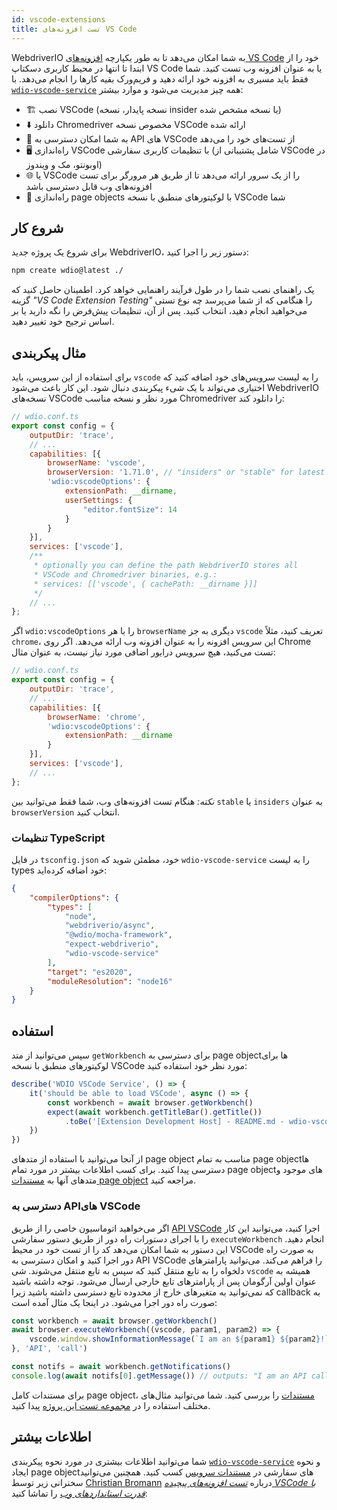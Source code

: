 ```yaml
---
id: vscode-extensions
title: تست افزونه‌های VS Code
---
```


WebdriverIO به شما امکان می‌دهد تا به طور یکپارچه [افزونه‌های VS Code](https://code.visualstudio.com/) خود را از ابتدا تا انتها در محیط کاربری دسکتاپ VS Code یا به عنوان افزونه وب تست کنید. شما فقط باید مسیری به افزونه خود ارائه دهید و فریم‌ورک بقیه کارها را انجام می‌دهد. با [`wdio-vscode-service`](https://www.npmjs.com/package/wdio-vscode-service) همه چیز مدیریت می‌شود و موارد بیشتر:

- 🏗️ نصب VSCode (نسخه پایدار، نسخه insider یا نسخه مشخص شده)
- ⬇️ دانلود Chromedriver مخصوص نسخه VSCode ارائه شده
- 🚀 به شما امکان دسترسی به API های VSCode از تست‌های خود را می‌دهد
- 🖥️ راه‌اندازی VSCode با تنظیمات کاربری سفارشی (شامل پشتیبانی از VSCode در اوبونتو، مک و ویندوز)
- 🌐 یا VSCode را از یک سرور ارائه می‌دهد تا از طریق هر مرورگر برای تست افزونه‌های وب قابل دسترسی باشد
- 📔 راه‌اندازی page objects با لوکیتورهای منطبق با نسخه VSCode شما

## شروع کار

برای شروع یک پروژه جدید WebdriverIO، دستور زیر را اجرا کنید:

```sh
npm create wdio@latest ./
```

یک راهنمای نصب شما را در طول فرآیند راهنمایی خواهد کرد. اطمینان حاصل کنید که گزینه _"VS Code Extension Testing"_ را هنگامی که از شما می‌پرسد چه نوع تستی می‌خواهید انجام دهید، انتخاب کنید. پس از آن، تنظیمات پیش‌فرض را نگه دارید یا بر اساس ترجیح خود تغییر دهید.

## مثال پیکربندی

برای استفاده از این سرویس، باید `vscode` را به لیست سرویس‌های خود اضافه کنید که اختیاری می‌تواند با یک شیء پیکربندی دنبال شود. این کار باعث می‌شود WebdriverIO نسخه‌های VSCode مورد نظر و نسخه مناسب Chromedriver را دانلود کند:

```js
// wdio.conf.ts
export const config = {
    outputDir: 'trace',
    // ...
    capabilities: [{
        browserName: 'vscode',
        browserVersion: '1.71.0', // "insiders" or "stable" for latest VSCode version
        'wdio:vscodeOptions': {
            extensionPath: __dirname,
            userSettings: {
                "editor.fontSize": 14
            }
        }
    }],
    services: ['vscode'],
    /**
     * optionally you can define the path WebdriverIO stores all
     * VSCode and Chromedriver binaries, e.g.:
     * services: [['vscode', { cachePath: __dirname }]]
     */
    // ...
};
```

اگر `wdio:vscodeOptions` را با هر `browserName` دیگری به جز `vscode` تعریف کنید، مثلاً `chrome`، این سرویس افزونه را به عنوان افزونه وب ارائه می‌دهد. اگر روی Chrome تست می‌کنید، هیچ سرویس درایور اضافی مورد نیاز نیست، به عنوان مثال:

```js
// wdio.conf.ts
export const config = {
    outputDir: 'trace',
    // ...
    capabilities: [{
        browserName: 'chrome',
        'wdio:vscodeOptions': {
            extensionPath: __dirname
        }
    }],
    services: ['vscode'],
    // ...
};
```

_نکته:_ هنگام تست افزونه‌های وب، شما فقط می‌توانید بین `stable` یا `insiders` به عنوان `browserVersion` انتخاب کنید.

### تنظیمات TypeScript

در فایل `tsconfig.json` خود، مطمئن شوید که `wdio-vscode-service` را به لیست types خود اضافه کرده‌اید:

```json
{
    "compilerOptions": {
        "types": [
            "node",
            "webdriverio/async",
            "@wdio/mocha-framework",
            "expect-webdriverio",
            "wdio-vscode-service"
        ],
        "target": "es2020",
        "moduleResolution": "node16"
    }
}
```

## استفاده

سپس می‌توانید از متد `getWorkbench` برای دسترسی به page object‌ها برای لوکیتورهای منطبق با نسخه VSCode مورد نظر خود استفاده کنید:

```ts
describe('WDIO VSCode Service', () => {
    it('should be able to load VSCode', async () => {
        const workbench = await browser.getWorkbench()
        expect(await workbench.getTitleBar().getTitle())
            .toBe('[Extension Development Host] - README.md - wdio-vscode-service - Visual Studio Code')
    })
})
```

از آنجا می‌توانید با استفاده از متدهای page object مناسب به تمام page object‌ها دسترسی پیدا کنید. برای کسب اطلاعات بیشتر در مورد تمام page object‌های موجود و متدهای آنها به [مستندات page object](https://webdriverio-community.github.io/wdio-vscode-service/) مراجعه کنید.

### دسترسی به API‌های VSCode

اگر می‌خواهید اتوماسیون خاصی را از طریق [API VSCode](https://code.visualstudio.com/api/references/vscode-api) اجرا کنید، می‌توانید این کار را با اجرای دستورات راه دور از طریق دستور سفارشی `executeWorkbench` انجام دهید. این دستور به شما امکان می‌دهد کد را از تست خود در محیط VSCode به صورت راه دور اجرا کنید و امکان دسترسی به API VSCode را فراهم می‌کند. می‌توانید پارامترهای دلخواه را به تابع منتقل کنید که سپس به تابع منتقل می‌شوند. شی `vscode` همیشه به عنوان اولین آرگومان پس از پارامترهای تابع خارجی ارسال می‌شود. توجه داشته باشید که نمی‌توانید به متغیرهای خارج از محدوده تابع دسترسی داشته باشید زیرا callback به صورت راه دور اجرا می‌شود. در اینجا یک مثال آمده است:

```ts
const workbench = await browser.getWorkbench()
await browser.executeWorkbench((vscode, param1, param2) => {
    vscode.window.showInformationMessage(`I am an ${param1} ${param2}!`)
}, 'API', 'call')

const notifs = await workbench.getNotifications()
console.log(await notifs[0].getMessage()) // outputs: "I am an API call!"
```

برای مستندات کامل page object، [مستندات](https://webdriverio-community.github.io/wdio-vscode-service/modules.html) را بررسی کنید. شما می‌توانید مثال‌های مختلف استفاده را در [مجموعه تست این پروژه](https://github.com/webdriverio-community/wdio-vscode-service/blob/main/test/specs) پیدا کنید.

## اطلاعات بیشتر

شما می‌توانید اطلاعات بیشتری در مورد نحوه پیکربندی [`wdio-vscode-service`](https://www.npmjs.com/package/wdio-vscode-service) و نحوه ایجاد page object‌های سفارشی در [مستندات سرویس](/docs/wdio-vscode-service) کسب کنید. همچنین می‌توانید سخنرانی زیر توسط [Christian Bromann](https://twitter.com/bromann) درباره [_تست افزونه‌های پیچیده VSCode با قدرت استانداردهای وب_](https://www.youtube.com/watch?v=PhGNTioBUiU) را تماشا کنید:

<LiteYouTubeEmbed
    id="PhGNTioBUiU"
    title="Testing Complex VSCode Extensions With the Power of Web Standards"
/>